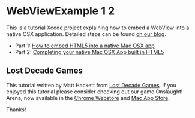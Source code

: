 # WebViewExample 1 2

This is a tutorial Xcode project explaining how to embed a WebView into a native OSX application. Detailed steps can be found [on our blog](http://blog.lostdecadegames.com/).

* Part 1: [How to embed HTML5 into a native Mac OSX app](http://blog.lostdecadegames.com/how-to-embed-html5-into-a-native-mac-osx-app)
* Part 2: [Completing your native Mac OSX App built in HTML5](http://blog.lostdecadegames.com/completing-your-native-mac-osx-app-built-in-h)

## Lost Decade Games

This tutorial written by Matt Hackett from [Lost Decade Games](http://www.lostdecadegames.com/). If you enjoyed this tutorial please consider checking out our game Onslaught! Arena, now available in the [Chrome Webstore](https://chrome.google.com/webstore/detail/khodnfbkbanejphecblcofbghjdgfaih) and [Mac App Store](http://itunes.apple.com/us/app/onslaught-arena/id418268106).

Thanks!
